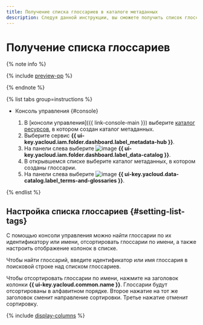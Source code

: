 ```yaml
---
title: Получение списка глоссариев в каталоге метаданных
description: Следуя данной инструкции, вы сможете получить список глоссариев в каталоге метаданных.
---
```


# Получение списка глоссариев


{% note info %}

{% include [preview-pp](../../../_includes/preview-pp.md) %}

{% endnote %}


{% list tabs group=instructions %}

- Консоль управления {#console}

  1. В [консоли управления]({{ link-console-main }}) выберите [каталог ресурсов](../../../resource-manager/concepts/resources-hierarchy.md#folder), в котором создан каталог метаданных.
  1. Выберите сервис **{{ ui-key.yacloud.iam.folder.dashboard.label_metadata-hub }}**.
  1. Hа панели слева выберите ![image](../../../_assets/console-icons/folder-magnifier.svg) **{{ ui-key.yacloud.iam.folder.dashboard.label_data-catalog }}**.
  1. В открывшемся списке выберите каталог метаданных, в котором созданы глоссарии.
  1. На панели слева выберите ![image](../../../_assets/console-icons/book.svg) **{{ ui-key.yacloud.data-catalog.label_terms-and-glossaries }}**.

{% endlist %}

## Настройка списка глоссариев {#setting-list-tags}

С помощью консоли управления можно найти глоссарии по их идентификатору или имени, отсортировать глоссарии по имени, а также настроить отображение колонок в списке.

Чтобы найти глоссарий, введите идентификатор или имя глоссария в поисковой строке над списком глоссариев.

Чтобы отсортировать глоссарии по имени, нажмите на заголовок колонки **{{ ui-key.yacloud.common.name }}**. Глоссарии будут отсортированы в алфавитном порядке. Второе нажатие на тот же заголовок сменит направление сортировки. Третье нажатие отменит сортировку.

{% include [display-columns](../../../_includes/metadata-hub/display-columns.md) %}
